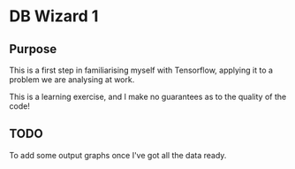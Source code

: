 # DB Wizard 1

## Purpose
This is a first step in familiarising myself with Tensorflow, applying it to a problem we are analysing at work.

This is a learning exercise, and I make no guarantees as to the quality of the code!

## TODO
To add some output graphs once I've got all the data ready.

